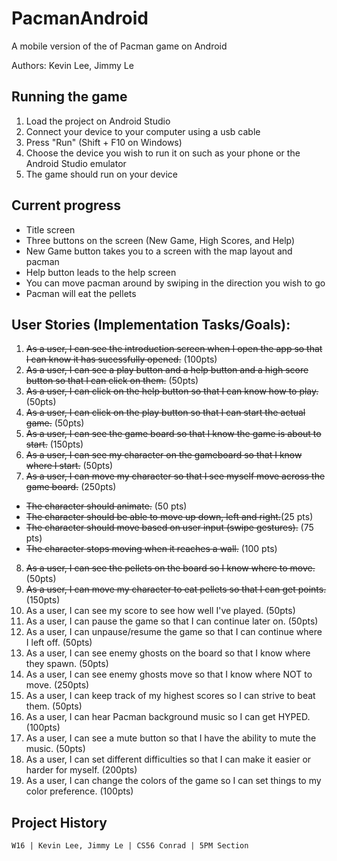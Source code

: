 # PacmanAndroid
A mobile version of the of Pacman game on Android

Authors: Kevin Lee, Jimmy Le

## Running the game
1. Load the project on Android Studio
2. Connect your device to your computer using a usb cable
3. Press "Run" (Shift + F10 on Windows)
4. Choose the device you wish to run it on such as your phone or the Android Studio emulator
5. The game should run on your device

## Current progress
* Title screen
* Three buttons on the screen (New Game, High Scores, and Help)
* New Game button takes you to a screen with the map layout and pacman
* Help button leads to the help screen
* You can move pacman around by swiping in the direction you wish to go
* Pacman will eat the pellets

## User Stories (Implementation Tasks/Goals):
1. ~~As a user, I can see the introduction screen when I open the app so that I can know it has sucessfully opened.~~ (100pts)
2. ~~As a user, I can see a play button and a help button and a high score button so that I can click on them.~~ (50pts)
3. ~~As a user, I can click on the help button so that I can know how to play.~~ (50pts)
4. ~~As a user, I can click on the play button so that I can start the actual game.~~ (50pts)
5. ~~As a user, I can see the game board so that I know the game is about to start.~~ (150pts)
6. ~~As a user, I can see my character on the gameboard so that I know where I start.~~ (50pts)
7. ~~As a user, I can move my character so that I see myself move across the game board.~~ (250pts)
  * ~~The character should animate.~~ (50 pts)
  * ~~The character should be able to move up down, left and right.~~(25 pts)
  * ~~The character should move based on user input (swipe gestures).~~ (75 pts)
  * ~~The character stops moving when it reaches a wall.~~ (100 pts)
8. ~~As a user, I can see the pellets on the board so I know where to move.~~ (50pts)
9. ~~As a user, I can move my character to eat pellets so that I can get points.~~ (150pts)
10. As a user, I can see my score to see how well I've played. (50pts)
11. As a user, I can pause the game so that I can continue later on. (50pts)
12. As a user, I can unpause/resume the game so that I can continue where I left off. (50pts)
13. As a user, I can see enemy ghosts on the board so that I know where they spawn. (50pts)
14. As a user, I can see enemy ghosts move so that I know where NOT to move. (250pts)
15. As a user, I can keep track of my highest scores so I can strive to beat them. (50pts)
16. As a user, I can hear Pacman background music so I can get HYPED. (100pts)
17. As a user, I can see a mute button so that I have the ability to mute the music. (50pts)
18. As a user, I can set different difficulties so that I can make it easier or harder for myself. (200pts)
19. As a user, I can change the colors of the game so I can set things to my color preference. (100pts)

## Project History
```
W16 | Kevin Lee, Jimmy Le | CS56 Conrad | 5PM Section
```
